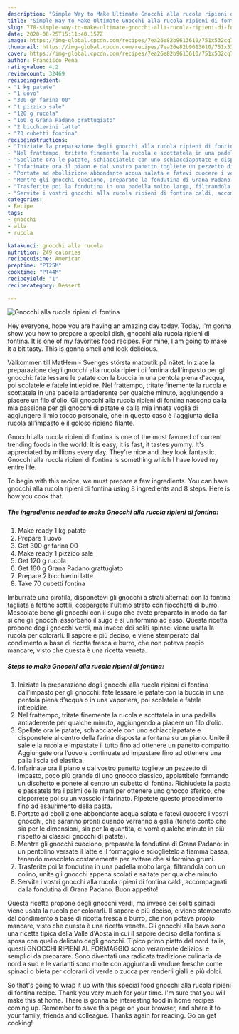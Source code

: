 ```yaml
---
description: "Simple Way to Make Ultimate Gnocchi alla rucola ripieni di fontina"
title: "Simple Way to Make Ultimate Gnocchi alla rucola ripieni di fontina"
slug: 778-simple-way-to-make-ultimate-gnocchi-alla-rucola-ripieni-di-fontina
date: 2020-08-25T15:11:40.157Z
image: https://img-global.cpcdn.com/recipes/7ea26e82b9613610/751x532cq70/gnocchi-alla-rucola-ripieni-di-fontina-recipe-main-photo.jpg
thumbnail: https://img-global.cpcdn.com/recipes/7ea26e82b9613610/751x532cq70/gnocchi-alla-rucola-ripieni-di-fontina-recipe-main-photo.jpg
cover: https://img-global.cpcdn.com/recipes/7ea26e82b9613610/751x532cq70/gnocchi-alla-rucola-ripieni-di-fontina-recipe-main-photo.jpg
author: Francisco Pena
ratingvalue: 4.2
reviewcount: 32469
recipeingredient:
- "1 kg patate"
- "1 uovo"
- "300 gr farina 00"
- "1 pizzico sale"
- "120 g rucola"
- "160 g Grana Padano grattugiato"
- "2 bicchierini latte"
- "70 cubetti fontina"
recipeinstructions:
- "Iniziate la preparazione degli gnocchi alla rucola ripieni di fontina dall’impasto per gli gnocchi: fate lessare le patate con la buccia in una pentola piena d’acqua o in una vaporiera, poi scolatele e fatele intiepidire."
- "Nel frattempo, tritate finemente la rucola e scottatela in una padella antiaderente per qualche minuto, aggiungendo a piacere un filo d’olio."
- "Spellate ora le patate, schiacciatele con uno schiacciapatate e disponetele al centro della farina disposta a fontana su un piano. Unite il sale e la rucola e impastate il tutto fino ad ottenere un panetto compatto. Aggiungete ora l’uovo e continuate ad impastare fino ad ottenere una palla liscia ed elastica."
- "Infarinate ora il piano e dal vostro panetto togliete un pezzetto di impasto, poco più grande di uno gnocco classico, appiattitelo formando un dischetto e ponete al centro un cubetto di fontina. Richiudete la pasta e passatela fra i palmi delle mani per ottenere uno gnocco sferico, che disporrete poi su un vassoio infarinato. Ripetete questo procedimento fino ad esaurimento della pasta."
- "Portate ad ebollizione abbondante acqua salata e fatevi cuocere i vostri gnocchi, che saranno pronti quando verranno a galla (tenete conto che sia per le dimensioni, sia per la quantità, ci vorrà qualche minuto in più rispetto ai classici gnocchi di patate)."
- "Mentre gli gnocchi cuociono, preparate la fondutina di Grana Padano: in un pentolino versate il latte e il formaggio e scioglietelo a fiamma bassa, tenendo mescolato costanemente per evitare che si formino grumi."
- "Trasferite poi la fondutina in una padella molto larga, filtrandola con un colino, unite gli gnocchi appena scolati e saltate per qualche minuto."
- "Servite i vostri gnocchi alla rucola ripieni di fontina caldi, accompagnati dalla fondutina di Grana Padano. Buon appetito!"
categories:
- Recipe
tags:
- gnocchi
- alla
- rucola

katakunci: gnocchi alla rucola 
nutrition: 249 calories
recipecuisine: American
preptime: "PT25M"
cooktime: "PT44M"
recipeyield: "1"
recipecategory: Dessert

---
```



![Gnocchi alla rucola ripieni di fontina](https://img-global.cpcdn.com/recipes/7ea26e82b9613610/751x532cq70/gnocchi-alla-rucola-ripieni-di-fontina-recipe-main-photo.jpg)

Hey everyone, hope you are having an amazing day today. Today, I'm gonna show you how to prepare a special dish, gnocchi alla rucola ripieni di fontina. It is one of my favorites food recipes. For mine, I am going to make it a bit tasty. This is gonna smell and look delicious.

Välkommen till MatHem - Sveriges största matbutik på nätet. Iniziate la preparazione degli gnocchi alla rucola ripieni di fontina dall&#39;impasto per gli gnocchi: fate lessare le patate con la buccia in una pentola piena d&#39;acqua, poi scolatele e fatele intiepidire. Nel frattempo, tritate finemente la rucola e scottatela in una padella antiaderente per qualche minuto, aggiungendo a piacere un filo d&#39;olio. Gli gnocchi alla rucola ripieni di fontina nascono dalla mia passione per gli gnocchi di patate e dalla mia innata voglia di aggiungere il mio tocco personale, che in questo caso è l&#39;aggiunta della rucola all&#39;impasto e il goloso ripieno filante.

Gnocchi alla rucola ripieni di fontina is one of the most favored of current trending foods in the world. It is easy, it is fast, it tastes yummy. It's appreciated by millions every day. They're nice and they look fantastic. Gnocchi alla rucola ripieni di fontina is something which I have loved my entire life.


To begin with this recipe, we must prepare a few ingredients. You can have gnocchi alla rucola ripieni di fontina using 8 ingredients and 8 steps. Here is how you cook that.

<!--inarticleads1-->

##### The ingredients needed to make Gnocchi alla rucola ripieni di fontina:

1. Make ready 1 kg patate
1. Prepare 1 uovo
1. Get 300 gr farina 00
1. Make ready 1 pizzico sale
1. Get 120 g rucola
1. Get 160 g Grana Padano grattugiato
1. Prepare 2 bicchierini latte
1. Take 70 cubetti fontina


Imburrate una pirofila, disponetevi gli gnocchi a strati alternati con la fontina tagliata a fettine sottili, cospargete l&#39;ultimo strato con fiocchetti di burro. Mescolate bene gli gnocchi con il sugo che avete preparato in modo da far sì che gli gnocchi assorbano il sugo e si uniformino ad esso. Questa ricetta propone degli gnocchi verdi, ma invece dei soliti spinaci viene usata la rucola per colorarli. Il sapore è più deciso, e viene stemperato dal condimento a base di ricotta fresca e burro, che non poteva propio mancare, visto che questa è una ricetta veneta. 

<!--inarticleads2-->

##### Steps to make Gnocchi alla rucola ripieni di fontina:

1. Iniziate la preparazione degli gnocchi alla rucola ripieni di fontina dall’impasto per gli gnocchi: fate lessare le patate con la buccia in una pentola piena d’acqua o in una vaporiera, poi scolatele e fatele intiepidire.
1. Nel frattempo, tritate finemente la rucola e scottatela in una padella antiaderente per qualche minuto, aggiungendo a piacere un filo d’olio.
1. Spellate ora le patate, schiacciatele con uno schiacciapatate e disponetele al centro della farina disposta a fontana su un piano. Unite il sale e la rucola e impastate il tutto fino ad ottenere un panetto compatto. Aggiungete ora l’uovo e continuate ad impastare fino ad ottenere una palla liscia ed elastica.
1. Infarinate ora il piano e dal vostro panetto togliete un pezzetto di impasto, poco più grande di uno gnocco classico, appiattitelo formando un dischetto e ponete al centro un cubetto di fontina. Richiudete la pasta e passatela fra i palmi delle mani per ottenere uno gnocco sferico, che disporrete poi su un vassoio infarinato. Ripetete questo procedimento fino ad esaurimento della pasta.
1. Portate ad ebollizione abbondante acqua salata e fatevi cuocere i vostri gnocchi, che saranno pronti quando verranno a galla (tenete conto che sia per le dimensioni, sia per la quantità, ci vorrà qualche minuto in più rispetto ai classici gnocchi di patate).
1. Mentre gli gnocchi cuociono, preparate la fondutina di Grana Padano: in un pentolino versate il latte e il formaggio e scioglietelo a fiamma bassa, tenendo mescolato costanemente per evitare che si formino grumi.
1. Trasferite poi la fondutina in una padella molto larga, filtrandola con un colino, unite gli gnocchi appena scolati e saltate per qualche minuto.
1. Servite i vostri gnocchi alla rucola ripieni di fontina caldi, accompagnati dalla fondutina di Grana Padano. Buon appetito!


Questa ricetta propone degli gnocchi verdi, ma invece dei soliti spinaci viene usata la rucola per colorarli. Il sapore è più deciso, e viene stemperato dal condimento a base di ricotta fresca e burro, che non poteva propio mancare, visto che questa è una ricetta veneta. Gli gnocchi alla bava sono una ricetta tipica della Valle d&#39;Aosta in cui il sapore deciso della fontina si sposa con quello delicato degli gnocchi. Tipico primo piatto del nord Italia, questi GNOCCHI RIPIENI AL FORMAGGIO sono veramente deliziosi e semplici da preparare. Sono diventati una radicata tradizione culinaria da nord a sud e le varianti sono molte con aggiunta di verdure fresche come spinaci o bieta per colorarli di verde o zucca per renderli gialli e più dolci. 

So that's going to wrap it up with this special food gnocchi alla rucola ripieni di fontina recipe. Thank you very much for your time. I'm sure that you will make this at home. There is gonna be interesting food in home recipes coming up. Remember to save this page on your browser, and share it to your family, friends and colleague. Thanks again for reading. Go on get cooking!
